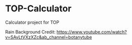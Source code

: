 # TOP-Calculator

Calculator project for TOP

Rain Background Credit: https://www.youtube.com/watch?v=SAvLtVXzXZc&ab_channel=botanytube